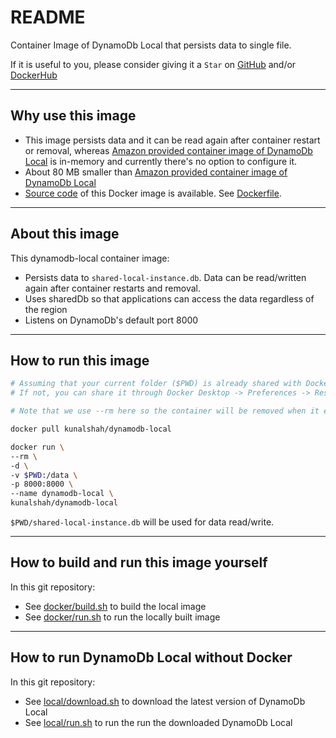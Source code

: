 # README

Container Image of DynamoDb Local that persists data to single file.

If it is useful to you, please consider giving it a `Star` on [GitHub](https://github.com/kunalshah/dynamodb-local) and/or [DockerHub](https://hub.docker.com/r/kunalshah/dynamodb-local)

---

## Why use this image

- This image persists data and it can be read again after container restart or removal, whereas [Amazon provided container image of DynamoDb Local](https://hub.docker.com/r/amazon/dynamodb-local) is in-memory and currently there's no option to configure it.
- About 80 MB smaller than [Amazon provided container image of DynamoDb Local](https://hub.docker.com/r/amazon/dynamodb-local)
- [Source code](https://www.github.com/kunalshah/dynamodb-local) of this Docker image is available. See [Dockerfile](https://github.com/kunalshah/dynamodb-local/blob/main/Dockerfile).

---

## About this image

This dynamodb-local container image:

- Persists data to `shared-local-instance.db`. Data can be read/written again after container restarts and removal.
- Uses sharedDb so that applications can access the data regardless of the region
- Listens on DynamoDb's default port 8000

---

## How to run this image

```bash
# Assuming that your current folder ($PWD) is already shared with Docker Desktop. 
# If not, you can share it through Docker Desktop -> Preferences -> Resource -> File Sharing

# Note that we use --rm here so the container will be removed when it exits. However, data will persist in shared-local-instance.db

docker pull kunalshah/dynamodb-local

docker run \
--rm \
-d \
-v $PWD:/data \
-p 8000:8000 \
--name dynamodb-local \
kunalshah/dynamodb-local
```

`$PWD/shared-local-instance.db` will be used for data read/write.

---

## How to build and run this image yourself

In this git repository:
- See [docker/build.sh](https://github.com/kunalshah/dynamodb-local/blob/main/docker/build.sh) to build the local image
- See [docker/run.sh](https://github.com/kunalshah/dynamodb-local/blob/main/docker/run.sh) to run the locally built image

---

## How to run DynamoDb Local without Docker

In this git repository:

- See [local/download.sh](https://github.com/kunalshah/dynamodb-local/blob/main/local/download.sh) to download the latest version of DynamoDb Local
- See [local/run.sh](https://github.com/kunalshah/dynamodb-local/blob/main/local/run.sh) to run the run the downloaded DynamoDb Local
